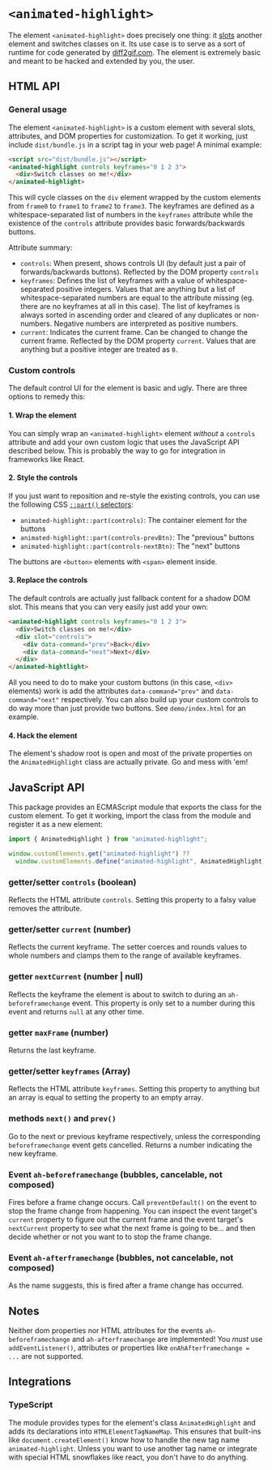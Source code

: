 # `<animated-highlight>`

The element `<animated-highlight>` does precisely one thing: it [slots](https://developer.mozilla.org/en-US/docs/Web/HTML/Element/slot) another element and switches
classes on it. Its use case is to serve as a sort of runtime for code generated
by [diff2gif.com](https://diff2gif.com/). The element is extremely basic and
meant to be hacked and extended by you, the user.

## HTML API

### General usage

The element `<animated-highlight>` is a custom element with several slots,
attributes, and DOM properties for customization. To get it working, just
include `dist/bundle.js` in a script tag in your web page! A minimal example:

```html
<script src="dist/bundle.js"></script>
<animated-highlight controls keyframes="0 1 2 3">
  <div>Switch classes on me!</div>
</animated-highlight>
```

This will cycle classes on the `div` element wrapped by the custom elements from
`frame0` to `frame1` to `frame2` to `frame3`. The keyframes are defined as a
whitespace-separated list of numbers in the `keyframes` attribute while the
existence of the `controls` attribute provides basic forwards/backwards buttons.

Attribute summary:

* `controls`: When present, shows controls UI (by default just a pair of forwards/backwards buttons). Reflected by the DOM property `controls`
* `keyframes`: Defines the list of keyframes with a value of whitespace-separated positive integers. Values that are anything but a list of whitespace-separated numbers are equal to the attribute missing (eg. there are no keyframes at all in this case). The list of keyframes is always sorted in ascending order and cleared of any duplicates or non-numbers. Negative numbers are interpreted as positive numbers.
* `current`: Indicates the current frame. Can be changed to change the current frame. Reflected by the DOM property `current`. Values that are anything but a positive integer are treated as `0`.

### Custom controls

The default control UI for the element is basic and ugly. There are three
options to remedy this:

#### 1. Wrap the element

You can simply wrap an `<animated-highlight>` element *without* a `controls`
attribute and add your own custom logic that uses the JavaScript API described
below. This is probably the way to go for integration in frameworks like React.

#### 2. Style the controls

If you just want to reposition and re-style the existing controls, you can use
the following CSS [`::part()` selectors](https://developer.mozilla.org/en-US/docs/Web/CSS/::part):

* `animated-highlight::part(controls)`: The container element for the buttons
* `animated-highlight::part(controls-prevBtn)`: The "previous" buttons
* `animated-highlight::part(controls-nextBtn)`: The "next" buttons

The buttons are `<button>` elements with `<span>` element inside.

#### 3. Replace the controls

The default controls are actually just fallback content for a shadow DOM slot.
This means that you can very easily just add your own:

```html
<animated-highlight controls keyframes="0 1 2 3">
  <div>Switch classes on me!</div>
  <div slot="controls">
    <div data-command="prev">Back</div>
    <div data-command="next">Next</div>
  </div>
</animated-hightlight>
```

All you need to do to make your custom buttons (in this case, `<div>` elements)
work is add the attributes `data-command="prev"` and `data-command="next"`
respectively. You can also build up your custom controls to do way more than
just provide two buttons. See `demo/index.html` for an example.

#### 4. Hack the element

The element's shadow root is open and most of the private properties on the
`AnimatedHighlight` class are actually private. Go and mess with 'em!

## JavaScript API

This package provides an ECMAScript module that exports the class for the custom
element. To get it working, import the class from the module and register it as
a new element:

```javascript
import { AnimatedHighlight } from "animated-highlight";

window.customElements.get("animated-highlight") ??
  window.customElements.define("animated-highlight", AnimatedHighlight);

```

### getter/setter `controls` (boolean)

Reflects the HTML attribute `controls`. Setting this property to a falsy value
removes the attribute.

### getter/setter `current` (number)

Reflects the current keyframe. The setter coerces and rounds values to whole numbers and clamps them to the range of available keyframes.

### getter `nextCurrent` (number | null)

Reflects the keyframe the element is about to switch to during an
`ah-beforeframechange` event. This property is only set to a number during this
event and returns `null` at any other time.

### getter `maxFrame` (number)

Returns the last keyframe.

### getter/setter `keyframes` (Array<number>)

Reflects the HTML attribute `keyframes`. Setting this property to anything but
an array is equal to setting the property to an empty array.

### methods `next()` and `prev()`

Go to the next or previous keyframe respectively, unless the corresponding
`beforeframechange` event gets cancelled. Returns a number indicating the
new keyframe.

### Event `ah-beforeframechange` (bubbles, cancelable, not composed)

Fires before a frame change occurs. Call `preventDefault()` on the event to stop
the frame change from happening. You can inspect the event target's `current`
property to figure out the current frame and the event target's `nextCurrent`
property to see what the next frame is going to be... and then decide whether or
not you want to to stop the frame change.

### Event `ah-afterframechange` (bubbles, not cancelable, not composed)

As the name suggests, this is fired after a frame change has occurred.

## Notes

Neither dom properties nor HTML attributes for the events `ah-beforeframechange`
and `ah-afterframechange` are implemented! You *must* use `addEventListener()`,
attributes or properties like `onAhAfterframechange = ...` are not supported.

## Integrations

### TypeScript

The module provides types for the element's class `AnimatedHighlight` and adds
its declarations into `HTMLElementTagNameMap`. This ensures that built-ins like
`document.createElement()` know how to handle the new tag name
`animated-highlight`. Unless you want to use another tag name or integrate with
special HTML snowflakes like react, you don't have to do anything.
